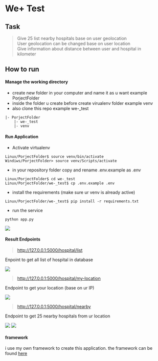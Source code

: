 # We+ Test

## Task

> Give 25 list nearby hospitals base on user geolocation <br>
> User geolocation can be changed base on user location <br>
> Give information about distance between user and hospital in kilometer <br>

## How to run

#### Manage the working directory

- create new folder in your computer and name it as u want example PorjectFolder
- inside the folder u create before create virualenv folder example venv
- also clone this repo example we-_test

```
|- PorjectFolder
    |- we-_test
    |- venv
```

#### Run Application

- Activate virtualenv
```bash=
Linux/PorjectFolder$ source venv/bin/activate
Windiws/PorjectFolder> source venv/Scripts/activate
```
- in your repository folder copy and rename .env.example as .env

```bash=
Linux/PorjectFolder$ cd we-_test
Linux/PorjectFolder/we-_test$ cp .env.example .env
```
- install the requirements (make sure ur venv is already active)
```bash=
Linux/PorjectFolder/we-_test$ pip install -r requirements.txt
```
- run the service
```bash=
python app.py
```
![](https://i.imgur.com/Uh33E2L.png)

#### Result Endpoints

> http://127.0.0.1:5000/hospital/list

Enpoint to get all list of hospital in database

![](https://i.imgur.com/xQIMbht.png)

> http://127.0.0.1:5000/hospital/my-location

Endpoint to get your location (base on ur IP)

![](https://i.imgur.com/bKEdOJF.png)

> http://127.0.0.1:5000/hospital/nearby

Endpoint to get 25 nearby hospitals from ur location

![](https://i.imgur.com/r1emvZ0.png)
![](https://i.imgur.com/SIBnkPd.png)


#### framework

i use my own framework to create this application. the framework can be found [here](https://github.com/xmush/orpy_api.git)